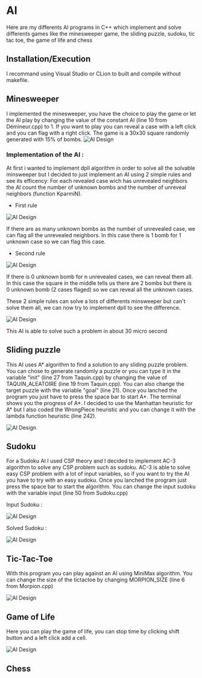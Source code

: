 # AI
Here are my differents AI programs in C++ which implement and solve differents games like the minesweeper game, the sliding puzzle, sudoku, tic tac toe, the game of life and chess

## Installation/Execution
I recommand using Visual Studio or CLion to built and compile without makefile.


## Minesweeper
  I implemented the minesweeper, you have the choice to play the game or let the AI play by changing the value of the constant AI (line 10 from Démineur.cpp) to 1. If you want to play you can reveal a case with a left click and you can flag with a right click. The game is a 30x30 square randomly generated with 15% of bombs.
![AI Design](images/demineur1.JPG)

### Implementation of the AI : 
At first i wanted to implement dpll algorithm in order to solve all the solvable minsweeper but I decided to just implement an AI using 2 simple rules and see its efficency:
For each revealed case wich has unrevealed neighbors the AI count the number of unknown bombs and the number of unreveal neighbors (function KparmiN).

 - First rule

![AI Design](images/demineur2.JPG)

If there are as many unknown bombs as the number of unrevealed case, we can flag all the unrevealed neighbors. In this case there is 1 bomb for 1 unknown case so we can flag this case.

  - Second rule
  
  ![AI Design](images/demineur3.JPG)
  
  If there is 0 unknown bomb for n unrevealed cases, we can reveal them all. In this case the square in the middle tells us there are 2 bombs but there is 0 unknown bomb (2 cases flaged) so we can reveal all the unknown cases.
  
  
 These 2 simple rules can solve a lots of differents minsweeper but can't solve them all, we can now try to implement dpll to see the difference.
 
 ![AI Design](images/demineur4.JPG)
 
 This AI is able to solve such a problem in about 30 micro second
 
 
 ## Sliding puzzle
 
This AI uses A* algorithm to find a solution to any sliding puzzle problem. You can chose to generate randomly a puzzle or you can type it in the variable "init" (line 27 from Taquin.cpp) by changing the value of TAQUIN_ALEATOIRE (line 19 from Taquin.cpp). You can also change the target puzzle with the variable "goal" (line 21). Once you lanched the program you just have to press the space bar to start A*. The terminal shows you the progress of A*. I decided to use the Manhattan heuristic for A* but I also coded the WrongPiece heuristic and you can change it with the lambda function heuristic (line 242).

![AI Design](images/puzzle1.JPG)


## Sudoku

For a Sudoku AI I used CSP theory and I decided to implement AC-3 algorithm to solve any CSP problem such as sudoku. AC-3 is able to solve easy CSP problem with a lot of input variables, so if you want to try the AI you have to try with an easy sudoku. Once you lanched the program just press the space bar to start the algorithm. You can change the input sudoku with the variable input (line 50 from Sudoku.cpp)

Input Sudoku :

![AI Design](images/sudoku1.JPG) 

Solved Sudoku :

![AI Design](images/sudoku2.JPG)


## Tic-Tac-Toe

With this program you can play against an AI using MiniMax algorithm. You can change the size of the tictactoe by changing MORPION_SIZE (line 6 from Morpion.cpp)

![AI Design](images/tictactoe.JPG)


## Game of Life
Here you can play the game of life, you can stop time by clicking shift button and a left click add a cell.

![AI Design](images/gameoflife.JPG)

## Chess



